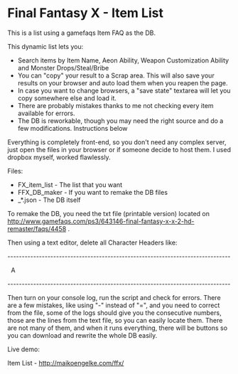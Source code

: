 # Final Fantasy X - Item List

This is a list using a gamefaqs Item FAQ as the DB.

This dynamic list lets you:
- Search items by Item Name, Aeon Ability, Weapon Customization Ability and Monster Drops/Steal/Bribe
- You can "copy" your result to a Scrap area. This will also save your results on your browser and auto load them when you reapen the page.
- In case you want to change browsers, a "save state" textarea will let you copy somewhere else and load it.
- There are probably mistakes thanks to me not checking every item available for errors.
- The DB is reworkable, though you may need the right source and do a few modifications. Instructions below

Everything is completely front-end, so you don't need any complex server, just open the files in your browser or if someone decide to host them. I used dropbox myself, worked flawlessly.

Files:
- FX_item_list - The list that you want
- FFX_DB_maker - If you want to remake the DB files
- _*.json - The DB itself

To remake the DB, you need the txt file (printable version) located on http://www.gamefaqs.com/ps3/643146-final-fantasy-x-x-2-hd-remaster/faqs/4458 .

Then using a text editor, delete all Character Headers like:

\------------------------------------------------------------------------------

&nbsp;                                     A

\------------------------------------------------------------------------------

Then turn on your console log, run the script and check for errors. There are a few mistakes, like using "-" instead of "=", and you need to correct from the file, some of the logs should give you the consecutive numbers, those are the lines from the text file, so you can easily locate them. There are not many of them, and when it runs everything, there will be buttons so you can download and rewrite the whole DB easily.

Live demo:

Item List - http://maikoengelke.com/ffx/
